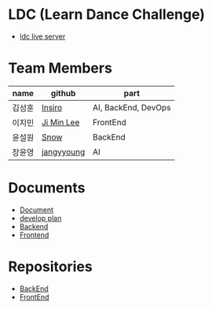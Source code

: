 # LDC (Learn Dance Challenge)
-   [ldc live server](https://ldc.insiro.me)

# Team Members

| name   | github                                      | part                |
| ------ | ------------------------------------------- | ------------------- |
| 김성훈 | [Insiro](http://github.com/Insiro)          | AI, BackEnd, DevOps |
| 이지민 | [Ji Min Lee](https://github.com/masibasi)   | FrontEnd            |
| 윤설원 | [Snow](https://github.com/SnowArtics)       | BackEnd             |
| 장윤영 | [jangyyoung](https://github.com/jangyyoung) | AI                  |

# Documents
-   [Document](https://github.com/Gachon-LDC/.github/wiki)
-   [develop plan](https://github.com/Gachon-LDC/.github/wiki/plan)
-   [Backend](https://github.com/Gachon-LDC/Back-End/wiki)
-   [Frontend](https://github.com/Gachon-LDC/front_end/wiki)

# Repositories

-   [BackEnd](https://github.com/Gachon-LDC/Back-End)
-   [FrontEnd](https://github.com/Gachon-LDC/front_end)
